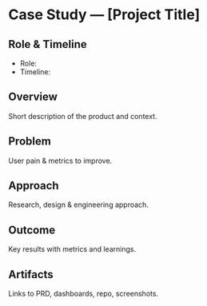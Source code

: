 # Case Study — [Project Title]

## Role & Timeline
- Role:
- Timeline:

## Overview
Short description of the product and context.

## Problem
User pain & metrics to improve.

## Approach
Research, design & engineering approach.

## Outcome
Key results with metrics and learnings.

## Artifacts
Links to PRD, dashboards, repo, screenshots.
